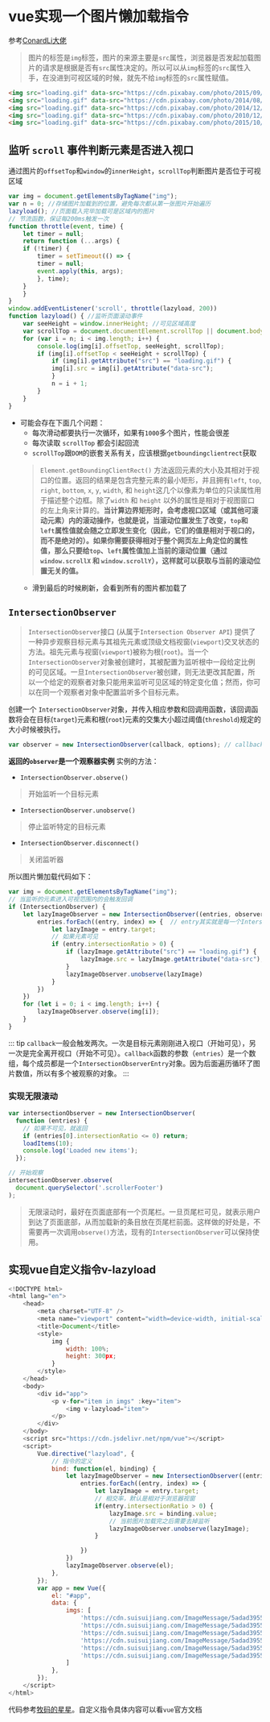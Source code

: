 # vue实现一个图片懒加载指令
参考[ConardLi大佬](https://github.com/ConardLi/awesome-coding-js/blob/master/JavaScript/%E5%9B%BE%E7%89%87%E6%87%92%E5%8A%A0%E8%BD%BD.md)

> 图片的标签是`img`标签，图片的来源主要是`src`属性，浏览器是否发起加载图片的请求是根据是否有`src`属性决定的。所以可以从`img`标签的`src`属性入手，在没进到可视区域的时候，就先不给`img`标签的`src`属性赋值。
```html
<img src="loading.gif" data-src="https://cdn.pixabay.com/photo/2015/09/09/16/05/forest-931706_1280.jpg" alt="">
<img src="loading.gif" data-src="https://cdn.pixabay.com/photo/2014/08/01/00/08/pier-407252_1280.jpg" alt="">
<img src="loading.gif" data-src="https://cdn.pixabay.com/photo/2014/12/15/17/16/pier-569314_1280.jpg" alt="">
<img src="loading.gif" data-src="https://cdn.pixabay.com/photo/2010/12/13/10/09/abstract-2384_1280.jpg" alt="">
<img src="loading.gif" data-src="https://cdn.pixabay.com/photo/2015/10/24/11/09/drop-of-water-1004250_1280.jpg"
```

## 监听 `scroll` 事件判断元素是否进入视口
通过图片的`offsetTop`和`window`的`innerHeight`，`scrollTop`判断图片是否位于可视区域
```js
var img = document.getElementsByTagName("img");
var n = 0; //存储图片加载到的位置，避免每次都从第一张图片开始遍历
lazyload(); //页面载入完毕加载可是区域内的图片
// 节流函数，保证每200ms触发一次
function throttle(event, time) {
    let timer = null;
    return function (...args) {
    if (!timer) {
        timer = setTimeout(() => {
        timer = null;
        event.apply(this, args);
        }, time);
    }
    }
}
window.addEventListener('scroll', throttle(lazyload, 200))
function lazyload() { //监听页面滚动事件
    var seeHeight = window.innerHeight; //可见区域高度
    var scrollTop = document.documentElement.scrollTop || document.body.scrollTop; //滚动条距离顶部高度
    for (var i = n; i < img.length; i++) {
        console.log(img[i].offsetTop, seeHeight, scrollTop);
        if (img[i].offsetTop < seeHeight + scrollTop) {
            if (img[i].getAttribute("src") == "loading.gif") {
            img[i].src = img[i].getAttribute("data-src");
            }
            n = i + 1;
        }
    }
}
```

+ 可能会存在下面几个问题：
    - 每次滑动都要执行一次循环，如果有`1000`多个图片，性能会很差
    - 每次读取 `scrollTop` 都会引起回流
    - `scrollTop`跟`DOM`的嵌套关系有关，应该根据`getboundingclientrect`获取
    > `Element.getBoundingClientRect()` 方法返回元素的大小及其相对于视口的位置。返回的结果是包含完整元素的最小矩形，并且拥有`left`, `top`, `right`, `bottom`, `x`, `y`, `width`, 和 `height`这几个以像素为单位的只读属性用于描述整个边框。除了`width` 和 `height` 以外的属性是相对于视图窗口的左上角来计算的。**当计算边界矩形时，会考虑视口区域（或其他可滚动元素）内的滚动操作，也就是说，当滚动位置发生了改变，`top`和`left`属性值就会随之立即发生变化（因此，它们的值是相对于视口的，而不是绝对的）。如果你需要获得相对于整个网页左上角定位的属性值，那么只要给`top`、`left`属性值加上当前的滚动位置（通过 `window.scrollX` 和 `window.scrollY`），这样就可以获取与当前的滚动位置无关的值。**
    - 滑到最后的时候刷新，会看到所有的图片都加载了

## `IntersectionObserver`
> `IntersectionObserver`接口 (从属于`Intersection Observer API`) 提供了一种异步观察目标元素与其祖先元素或顶级文档视窗(`viewport`)交叉状态的方法。祖先元素与视窗(`viewport`)被称为根(`root`)。当一个`IntersectionObserver`对象被创建时，其被配置为监听根中一段给定比例的可见区域。一旦`IntersectionObserver`被创建，则无法更改其配置，所以一个给定的观察者对象只能用来监听可见区域的特定变化值；然而，你可以在同一个观察者对象中配置监听多个目标元素。

创建一个 `IntersectionObserver`对象，并传入相应参数和回调用函数，该回调函数将会在目标(`target`)元素和根(`root`)元素的交集大小超过阈值(`threshold`)规定的大小时候被执行。
```js
var observer = new IntersectionObserver(callback, options); // callback是可见性变化时的回调函数；options参数可选
```
**返回的`observer`是一个观察器实例**
实例的方法：
- `IntersectionObserver.observe()`
> 开始监听一个目标元素
- `IntersectionObserver.unobserve()`
> 停止监听特定的目标元素
- `IntersectionObserver.disconnect()`
> 关闭监听器

所以图片懒加载代码如下：
```js
var img = document.getElementsByTagName("img");
// 当监听的元素进入可视范围内的会触发回调
if (IntersectionObserver) {
    let lazyImageObserver = new IntersectionObserver((entries, observer) => {
        entries.forEach((entry, index) => {  // entry其实就是每一个IntersectionObserverEntry对象，提供目标元素的信息，一共有六个属性。
            let lazyImage = entry.target;
            // 如果元素可见            
            if (entry.intersectionRatio > 0) {
                if (lazyImage.getAttribute("src") == "loading.gif") {
                    lazyImage.src = lazyImage.getAttribute("data-src");
                }
                lazyImageObserver.unobserve(lazyImage)
            }
        })
    })
    for (let i = 0; i < img.length; i++) {
        lazyImageObserver.observe(img[i]);
    }
}
```
::: tip
`callback`一般会触发两次。一次是目标元素刚刚进入视口（开始可见），另一次是完全离开视口（开始不可见）。`callback`函数的参数（`entries`）是一个数组，每个成员都是一个`IntersectionObserverEntry`对象。因为后面遍历循环了图片数值，所以有多个被观察的对象。
:::

### 实现无限滚动
```js
var intersectionObserver = new IntersectionObserver(
  function (entries) {
    // 如果不可见，就返回
    if (entries[0].intersectionRatio <= 0) return;
    loadItems(10);
    console.log('Loaded new items');
  });

// 开始观察
intersectionObserver.observe(
  document.querySelector('.scrollerFooter')
);
```
> 无限滚动时，最好在页面底部有一个页尾栏。一旦页尾栏可见，就表示用户到达了页面底部，从而加载新的条目放在页尾栏前面。这样做的好处是，不需要再一次调用`observe()`方法，现有的`IntersectionObserver`可以保持使用。

## 实现vue自定义指令v-lazyload
```js
<!DOCTYPE html>
<html lang="en">
    <head>
        <meta charset="UTF-8" />
        <meta name="viewport" content="width=device-width, initial-scale=1.0" />
        <title>Document</title>
        <style>
            img {
                width: 100%;
                height: 300px;
            }
        </style>
    </head>
    <body>
        <div id="app">
            <p v-for="item in imgs" :key="item">
                <img v-lazyload="item">
            </p>
        </div>
    </body>
    <script src="https://cdn.jsdelivr.net/npm/vue"></script>
    <script>
        Vue.directive("lazyload", {
            // 指令的定义
            bind: function(el, binding) {
                let lazyImageObserver = new IntersectionObserver((entries, observer) => {
                    entries.forEach((entry, index) => {
                        let lazyImage = entry.target;
                        // 相交率，默认是相对于浏览器视窗
                        if(entry.intersectionRatio > 0) {
                            lazyImage.src = binding.value;
                            // 当前图片加载完之后需要去掉监听
                            lazyImageObserver.unobserve(lazyImage);
                        }

                    })
                })
                lazyImageObserver.observe(el);
            },
        });
        var app = new Vue({
            el: "#app",
            data: {
                imgs: [
                    'https://cdn.suisuijiang.com/ImageMessage/5adad39555703565e79040fa_1590657907683.jpeg',
                    'https://cdn.suisuijiang.com/ImageMessage/5adad39555703565e79040fa_1590657913523.jpeg',
                    'https://cdn.suisuijiang.com/ImageMessage/5adad39555703565e79040fa_1590657925550.jpeg',
                    'https://cdn.suisuijiang.com/ImageMessage/5adad39555703565e79040fa_1590657930289.jpeg',
                    'https://cdn.suisuijiang.com/ImageMessage/5adad39555703565e79040fa_1590657934750.jpeg',
                    'https://cdn.suisuijiang.com/ImageMessage/5adad39555703565e79040fa_1590657918315.jpeg',
                ]
            },
        });
    </script>
</html>
```
代码参考[牧码的星星](https://mp.weixin.qq.com/s/36oBZMd-m-2k5EKPghfG3A)。自定义指令具体内容可以看`vue`官方文档